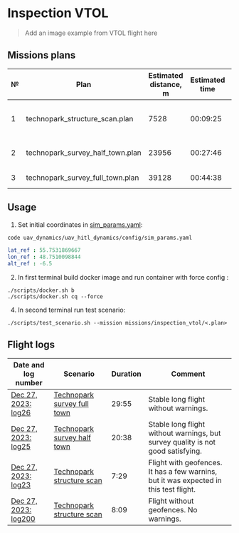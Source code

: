 # Inspection VTOL

> Add an image example from VTOL flight here

## Missions plans

| № | Plan | Estimated distance, m | Estimated time | Comment |
| - | ---- | --------------------- | -------------- | ------- |
| 1 | technopark_structure_scan.plan   | 7528  | 00:09:25 | Structure scan of the northest techonopark |
| 2 | technopark_survey_half_town.plan | 23956 | 00:27:46 | Survey of all technoparks in the town |
| 3 | technopark_survey_full_town.plan | 39128 | 00:44:38 | Survey of all the town |

## Usage

1. Set initial coordinates in [sim_params.yaml](uav_dynamics/uav_hitl_dynamics/config/sim_params.yaml):

```bash
code uav_dynamics/uav_hitl_dynamics/config/sim_params.yaml
```

```yaml
lat_ref : 55.7531869667
lon_ref : 48.7510098844
alt_ref : -6.5
```

2. In first terminal build docker image and run container with force config :

```
./scripts/docker.sh b
./scripts/docker.sh cq --force
```

4. In second terminal run test scenario:

```
./scripts/test_scenario.sh --mission missions/inspection_vtol/<.plan>
```

## Flight logs

| Date and log number | Scenario | Duration | Comment |
| ------------------- | -------- | -------- | ------- |
| [Dec 27, 2023: log26](https://review.px4.io/plot_app?log=78846d3d-0ab9-49b8-b4e3-0cffb8b3c890) | [Technopark survey full town](technopark_structure_scan.plan) | 29:55 | Stable long flight without warnings. |
| [Dec 27, 2023: log25](https://review.px4.io/plot_app?log=e07e0d5d-a6cc-4ca9-90ec-b36ad844c625) | [Technopark survey half town](technopark_structure_scan.plan) | 20:38 | Stable long flight without warnings, but survey quality is not good satisfying. |
| [Dec 27, 2023: log23](https://review.px4.io/plot_app?log=ebfe8537-99a3-4aeb-9c53-a93f10b1410a) | [Technopark structure scan](technopark_structure_scan.plan) | 7:29 | Flight with geofences. It has a few warnins, but it was expected in this test flight. |
| [Dec 27, 2023: log200](https://review.px4.io/plot_app?log=bdbc79d1-9cbf-4007-b2e2-60cfafbb9ee7) | [Technopark structure scan](technopark_structure_scan.plan) | 8:09 | Flight without geofences. No warnings.
